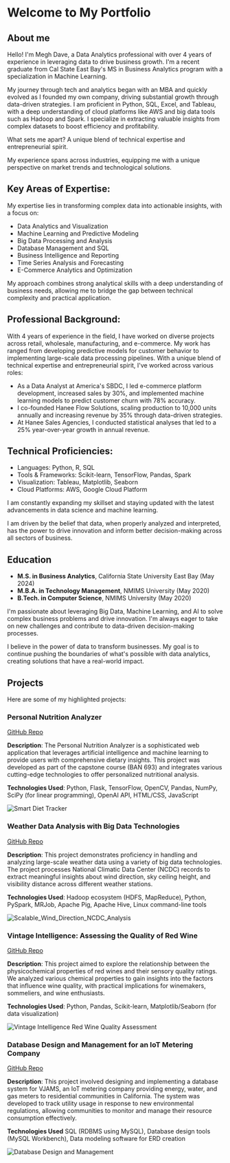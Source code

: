 # Welcome to My Portfolio

## About me
Hello! I'm Megh Dave, a Data Analytics professional with over 4 years of experience in leveraging data to drive business growth. I'm a recent graduate from Cal State East Bay's MS in Business Analytics program with a specialization in Machine Learning. 

My journey through tech and analytics began with an MBA and quickly evolved as I founded my own company, driving substantial growth through data-driven strategies. I am proficient in Python, SQL, Excel, and Tableau, with a deep understanding of cloud platforms like AWS and big data tools such as Hadoop and Spark. I specialize in extracting valuable insights from complex datasets to boost efficiency and profitability. 

What sets me apart? A unique blend of technical expertise and entrepreneurial spirit. 

My experience spans across industries, equipping me with a unique perspective on market trends and technological solutions.

## Key Areas of Expertise:
My expertise lies in transforming complex data into actionable insights, with a focus on:
- Data Analytics and Visualization
- Machine Learning and Predictive Modeling
- Big Data Processing and Analysis
- Database Management and SQL
- Business Intelligence and Reporting
- Time Series Analysis and Forecasting
- E-Commerce Analytics and Optimization

My approach combines strong analytical skills with a deep understanding of business needs, allowing me to bridge the gap between technical complexity and practical application.

## Professional Background:
With 4 years of experience in the field, I have worked on diverse projects across retail, wholesale, manufacturing, and e-commerce. My work has ranged from developing predictive models for customer behavior to implementing large-scale data processing pipelines. With a unique blend of technical expertise and entrepreneurial spirit, I've worked across various roles:
- As a Data Analyst at America's SBDC, I led e-commerce platform development, increased sales by 30%, and implemented machine learning models to predict customer churn with 78% accuracy.
- I co-founded Hanee Flow Solutions, scaling production to 10,000 units annually and increasing revenue by 35% through data-driven strategies.
- At Hanee Sales Agencies, I conducted statistical analyses that led to a 25% year-over-year growth in annual revenue.


## Technical Proficiencies:
- Languages: Python, R, SQL
- Tools & Frameworks: Scikit-learn, TensorFlow, Pandas, Spark
- Visualization: Tableau, Matplotlib, Seaborn
- Cloud Platforms: AWS, Google Cloud Platform

I am constantly expanding my skillset and staying updated with the latest advancements in data science and machine learning.

I am driven by the belief that data, when properly analyzed and interpreted, has the power to drive innovation and inform better decision-making across all sectors of business.

## Education
- **M.S. in Business Analytics**, California State University East Bay (May 2024)
- **M.B.A. in Technology Management**, NMIMS University (May 2020)
- **B.Tech. in Computer Science**, NMIMS University (May 2020)

I'm passionate about leveraging Big Data, Machine Learning, and AI to solve complex business problems and drive innovation. I'm always eager to take on new challenges and contribute to data-driven decision-making processes.

I believe in the power of data to transform businesses. My goal is to continue pushing the boundaries of what's possible with data analytics, creating solutions that have a real-world impact.

## Projects
Here are some of my highlighted projects:

### Personal Nutrition Analyzer 
[GitHub Repo](https://github.com/Megh-Dave/Personal-Nutritional-Analyzer)

**Description**:
The Personal Nutrition Analyzer is a sophisticated web application that leverages artificial intelligence and machine learning to provide users with comprehensive dietary insights. This project was developed as part of the capstone course (BAN 693) and integrates various cutting-edge technologies to offer personalized nutritional analysis.

**Technologies Used**: Python, Flask, TensorFlow, OpenCV, Pandas, NumPy, SciPy (for linear programming), OpenAI API, HTML/CSS, JavaScript

![Smart Diet Tracker](/assets/img/Smart_Diet_Tracker.png)

### Weather Data Analysis with Big Data Technologies
[GitHub Repo](https://github.com/Megh-Dave/Scalable-Wind-Direction-NCDC-Analysis)

**Description**:
This project demonstrates proficiency in handling and analyzing large-scale weather data using a variety of big data technologies. The project processes National Climatic Data Center (NCDC) records to extract meaningful insights about wind direction, sky ceiling height, and visibility distance across different weather stations.

**Technologies Used**: Hadoop ecosystem (HDFS, MapReduce), Python, PySpark, MRJob, Apache Pig, Apache Hive, Linux command-line tools

![Scalable_Wind_Direction_NCDC_Analysis](/assets/img/Scalable_Wind_Direction_NCDC_Analysis.png)

### Vintage Intelligence: Assessing the Quality of Red Wine
[GitHub Repo](https://github.com/Megh-Dave/Vintage-Intelligence-Red-Wine-Quality-Assessment)

**Description**:
This project aimed to explore the relationship between the physicochemical properties of red wines and their sensory quality ratings. We analyzed various chemical properties to gain insights into the factors that influence wine quality, with practical implications for winemakers, sommeliers, and wine enthusiasts.

**Technologies Used**: Python, Pandas, Scikit-learn, Matplotlib/Seaborn (for data visualization)

![Vintage Intelligence Red Wine Quality Assessment](/assets/img/Vintage_Intelligence_Red_Wine_Quality_Assessment.jpg)

### Database Design and Management for an IoT Metering Company
[GitHub Repo](https://github.com/Megh-Dave/Vintage-Intelligence-Red-Wine-Quality-Assessment)

**Description**:
This project involved designing and implementing a database system for VJAMS, an IoT metering company providing energy, water, and gas meters to residential communities in California. The system was developed to track utility usage in response to new environmental regulations, allowing communities to monitor and manage their resource consumption effectively.

**Technologies Used** SQL (RDBMS using MySQL), Database design tools (MySQL Workbench), Data modeling software for ERD creation

![Database Design and Management](/assets/img/Database_Design_Management.jpg)

